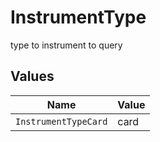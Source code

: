 # InstrumentType

type to instrument to query


## Values

| Name                 | Value                |
| -------------------- | -------------------- |
| `InstrumentTypeCard` | card                 |
